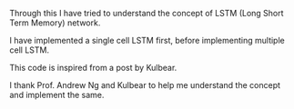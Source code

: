 Through this I have tried to understand the concept of LSTM (Long Short Term Memory) network. 

I have implemented a single cell LSTM first, before implementing multiple cell LSTM.

This code is inspired from a post by Kulbear.

I thank Prof. Andrew Ng and Kulbear to help me understand the concept and implement the same.